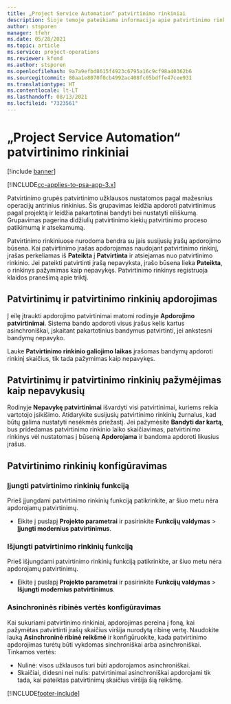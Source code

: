 ```yaml
---
title: „Project Service Automation“ patvirtinimo rinkiniai
description: Šioje temoje pateikiama informacija apie patvirtinimo rinkinį, užklausas ir šių operacijų antrinius rinkinius.
author: stsporen
manager: tfehr
ms.date: 05/28/2021
ms.topic: article
ms.service: project-operations
ms.reviewer: kfend
ms.author: stsporen
ms.openlocfilehash: 9a7a9efbd8615f4923c6795a16c9cf98a40362b6
ms.sourcegitcommit: 80aa1e8070f0cb4992ac408fc05bdffe47cee931
ms.translationtype: HT
ms.contentlocale: lt-LT
ms.lasthandoff: 08/13/2021
ms.locfileid: "7323561"
---
```

# <a name="approval-sets-in-project-service-automation"></a>„Project Service Automation“ patvirtinimo rinkiniai

[!include [banner](../includes/psa-now-project-operations.md)]

[!INCLUDE[cc-applies-to-psa-app-3.x](../includes/cc-applies-to-psa-app-3x.md)]

Patvirtinimo grupės patvirtinimo užklausos nustatomos pagal mažesnius operacijų antrinius rinkinius. Šis grupavimas leidžia apdoroti patvirtinimus pagal projektą ir leidžia pakartotinai bandyti bei nustatyti eiliškumą. Grupavimas pagerina didžiulių patvirtinimo kiekių patvirtinimo proceso patikimumą ir atsekamumą.

Patvirtinimo rinkiniuose nurodoma bendra su jais susijusių įrašų apdorojimo būsena. Kai patvirtinimo įrašas apdorojamas naudojant patvirtinimo rinkinį, įrašas perkeliamas iš **Pateikta** į **Patvirtinta** ir atsiejamas nuo patvirtinimo rinkinio. Jei pateikti patvirtinti įrašą nepavyksta, įrašo būsena lieka **Pateikta**, o rinkinys pažymimas kaip nepavykęs. Patvirtinimo rinkinys registruoja klaidos pranešimą apie triktį.

## <a name="processing-approvals-and-approval-sets"></a>Patvirtinimų ir patvirtinimo rinkinių apdorojimas
Į eilę įtraukti apdorojimo patvirtinimai matomi rodinyje **Apdorojimo patvirtinimai**. Sistema bando apdoroti visus įrašus kelis kartus asinchroniškai, įskaitant pakartotinius bandymus patvirtinti, jei ankstesni bandymų nepavyko.

Lauke **Patvirtinimo rinkinio galiojimo laikas** įrašomas bandymų apdoroti rinkinį skaičius, tik tada pažymimas kaip nepavykęs.

## <a name="failed-approvals-and-approval-sets"></a>Patvirtinimų ir patvirtinimo rinkinių pažymėjimas kaip nepavykusių
Rodinyje **Nepavykę patvirtinimai** išvardyti visi patvirtinimai, kuriems reikia vartotojo įsikišimo. Atidarykite susijusių patvirtinimo rinkinių žurnalus, kad būtų galima nustatyti nesėkmės priežastį.
Jei pažymėsite **Bandyti dar kartą**, bus pridedamas patvirtinimo rinkinio laiko skaičiavimas, patvirtinimo rinkinys vėl nustatomas į būseną **Apdorojama** ir bandoma apdoroti likusius įrašus.

## <a name="configure-approval-sets"></a>Patvirtinimo rinkinių konfigūravimas

###  <a name="enable-the-approval-sets-feature"></a>Įjungti patvirtinimo rinkinių funkciją
Prieš įjungdami patvirtinimo rinkinių funkciją patikrinkite, ar šiuo metu nėra apdorojamų patvirtinimų.

- Eikite į puslapį **Projekto parametrai** ir pasirinkite **Funkcijų valdymas** > **Įjungti modernius patvirtinimus**.

### <a name="turn-off-the-approval-sets-feature"></a>Išjungti patvirtinimo rinkinių funkciją
Prieš išjungdami patvirtinimo rinkinių funkciją patikrinkite, ar šiuo metu nėra apdorojamų patvirtinimų.

- Eikite į puslapį **Projekto parametrai** ir pasirinkite **Funkcijų valdymas** > **Išjungti modernius patvirtinimus**.

### <a name="configuring-the-asynchronous-threshold"></a>Asinchroninės ribinės vertės konfigūravimas 
Kai sukuriami patvirtinimo rinkiniai, apdorojimas pereina į foną, kai pažymėtas patvirtinti įrašų skaičius viršija nurodytą ribinę vertę. Naudokite lauką **Asinchroninė ribinė reikšmė** ir konfigūruokite, kada patvirtinimo apdorojimas turėtų būti vykdomas sinchroniškai arba asinchroniškai.
Tinkamos vertės:

  - Nulinė: visos užklausos turi būti apdorojamos asinchroniškai. 
  - Skaičiai, didesni nei nulis: patvirtinimai asinchroniškai apdorojami tik tada, kai pateiktas patvirtinimų skaičius viršija šią reikšmę.

[!INCLUDE[footer-include](../includes/footer-banner.md)]

